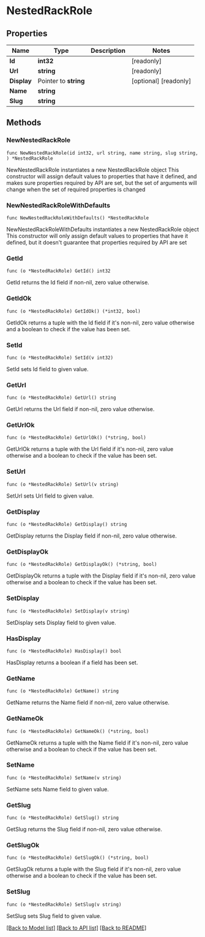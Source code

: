 # NestedRackRole

## Properties

Name | Type | Description | Notes
------------ | ------------- | ------------- | -------------
**Id** | **int32** |  | [readonly] 
**Url** | **string** |  | [readonly] 
**Display** | Pointer to **string** |  | [optional] [readonly] 
**Name** | **string** |  | 
**Slug** | **string** |  | 

## Methods

### NewNestedRackRole

`func NewNestedRackRole(id int32, url string, name string, slug string, ) *NestedRackRole`

NewNestedRackRole instantiates a new NestedRackRole object
This constructor will assign default values to properties that have it defined,
and makes sure properties required by API are set, but the set of arguments
will change when the set of required properties is changed

### NewNestedRackRoleWithDefaults

`func NewNestedRackRoleWithDefaults() *NestedRackRole`

NewNestedRackRoleWithDefaults instantiates a new NestedRackRole object
This constructor will only assign default values to properties that have it defined,
but it doesn't guarantee that properties required by API are set

### GetId

`func (o *NestedRackRole) GetId() int32`

GetId returns the Id field if non-nil, zero value otherwise.

### GetIdOk

`func (o *NestedRackRole) GetIdOk() (*int32, bool)`

GetIdOk returns a tuple with the Id field if it's non-nil, zero value otherwise
and a boolean to check if the value has been set.

### SetId

`func (o *NestedRackRole) SetId(v int32)`

SetId sets Id field to given value.


### GetUrl

`func (o *NestedRackRole) GetUrl() string`

GetUrl returns the Url field if non-nil, zero value otherwise.

### GetUrlOk

`func (o *NestedRackRole) GetUrlOk() (*string, bool)`

GetUrlOk returns a tuple with the Url field if it's non-nil, zero value otherwise
and a boolean to check if the value has been set.

### SetUrl

`func (o *NestedRackRole) SetUrl(v string)`

SetUrl sets Url field to given value.


### GetDisplay

`func (o *NestedRackRole) GetDisplay() string`

GetDisplay returns the Display field if non-nil, zero value otherwise.

### GetDisplayOk

`func (o *NestedRackRole) GetDisplayOk() (*string, bool)`

GetDisplayOk returns a tuple with the Display field if it's non-nil, zero value otherwise
and a boolean to check if the value has been set.

### SetDisplay

`func (o *NestedRackRole) SetDisplay(v string)`

SetDisplay sets Display field to given value.

### HasDisplay

`func (o *NestedRackRole) HasDisplay() bool`

HasDisplay returns a boolean if a field has been set.

### GetName

`func (o *NestedRackRole) GetName() string`

GetName returns the Name field if non-nil, zero value otherwise.

### GetNameOk

`func (o *NestedRackRole) GetNameOk() (*string, bool)`

GetNameOk returns a tuple with the Name field if it's non-nil, zero value otherwise
and a boolean to check if the value has been set.

### SetName

`func (o *NestedRackRole) SetName(v string)`

SetName sets Name field to given value.


### GetSlug

`func (o *NestedRackRole) GetSlug() string`

GetSlug returns the Slug field if non-nil, zero value otherwise.

### GetSlugOk

`func (o *NestedRackRole) GetSlugOk() (*string, bool)`

GetSlugOk returns a tuple with the Slug field if it's non-nil, zero value otherwise
and a boolean to check if the value has been set.

### SetSlug

`func (o *NestedRackRole) SetSlug(v string)`

SetSlug sets Slug field to given value.



[[Back to Model list]](../README.md#documentation-for-models) [[Back to API list]](../README.md#documentation-for-api-endpoints) [[Back to README]](../README.md)


